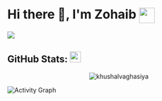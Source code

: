 # Hi there 👋, I'm Zohaib <img align="center" src="https://media.giphy.com/media/yxicUANit7fTdEdZgr/giphy.gif" width="35">
![](https://komarev.com/ghpvc/?username=zohaib-devops&abbreviated=true)

## GitHub Stats: <img src="https://media.giphy.com/media/CwTvSiWflgCGKgz5eb/giphy.gif" width="25">
<div style="text-align: center;">
                    <img align="top" src="https://github-readme-streak-stats.herokuapp.com/?user=zohaib-devops&theme=github-dark&hide_border=false" alt="khushalvaghasiya"/>
    </div>

![Activity Graph](https://github-readme-activity-graph.vercel.app/graph?username=zohaib-devops&theme=github&hide_border=true&bg_color=0d1117&area_color=1f6fea&line=38d252&point=1f6fea&color=fefefe)
